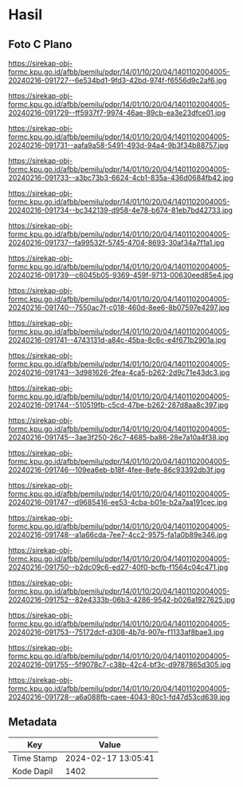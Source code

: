 # Hasil

## Foto C Plano

https://sirekap-obj-formc.kpu.go.id/afbb/pemilu/pdpr/14/01/10/20/04/1401102004005-20240216-091727--6e534bd1-9fd3-42bd-974f-f6556d9c2af6.jpg

https://sirekap-obj-formc.kpu.go.id/afbb/pemilu/pdpr/14/01/10/20/04/1401102004005-20240216-091729--ff5937f7-9974-46ae-89cb-ea3e23dfce01.jpg

https://sirekap-obj-formc.kpu.go.id/afbb/pemilu/pdpr/14/01/10/20/04/1401102004005-20240216-091731--aafa9a58-5491-493d-94a4-9b3f34b88757.jpg

https://sirekap-obj-formc.kpu.go.id/afbb/pemilu/pdpr/14/01/10/20/04/1401102004005-20240216-091733--a3bc73b3-6624-4cb1-835a-436d0684fb42.jpg

https://sirekap-obj-formc.kpu.go.id/afbb/pemilu/pdpr/14/01/10/20/04/1401102004005-20240216-091734--bc342139-d958-4e78-b674-81eb7bd42733.jpg

https://sirekap-obj-formc.kpu.go.id/afbb/pemilu/pdpr/14/01/10/20/04/1401102004005-20240216-091737--fa99532f-5745-4704-8693-30af34a7f1a1.jpg

https://sirekap-obj-formc.kpu.go.id/afbb/pemilu/pdpr/14/01/10/20/04/1401102004005-20240216-091739--c6045b05-9369-459f-9713-00630eed85e4.jpg

https://sirekap-obj-formc.kpu.go.id/afbb/pemilu/pdpr/14/01/10/20/04/1401102004005-20240216-091740--7550ac7f-c018-460d-8ee6-8b07597e4297.jpg

https://sirekap-obj-formc.kpu.go.id/afbb/pemilu/pdpr/14/01/10/20/04/1401102004005-20240216-091741--4743131d-a84c-45ba-8c6c-e4f671b2901a.jpg

https://sirekap-obj-formc.kpu.go.id/afbb/pemilu/pdpr/14/01/10/20/04/1401102004005-20240216-091743--3d981626-2fea-4ca5-b262-2d9c71e43dc3.jpg

https://sirekap-obj-formc.kpu.go.id/afbb/pemilu/pdpr/14/01/10/20/04/1401102004005-20240216-091744--510519fb-c5cd-47be-b262-287d8aa8c397.jpg

https://sirekap-obj-formc.kpu.go.id/afbb/pemilu/pdpr/14/01/10/20/04/1401102004005-20240216-091745--3ae3f250-26c7-4685-ba86-28e7a10a4f38.jpg

https://sirekap-obj-formc.kpu.go.id/afbb/pemilu/pdpr/14/01/10/20/04/1401102004005-20240216-091746--109ea6eb-b18f-4fee-8efe-86c93392db3f.jpg

https://sirekap-obj-formc.kpu.go.id/afbb/pemilu/pdpr/14/01/10/20/04/1401102004005-20240216-091747--d9685416-ee53-4cba-b01e-b2a7aa191cec.jpg

https://sirekap-obj-formc.kpu.go.id/afbb/pemilu/pdpr/14/01/10/20/04/1401102004005-20240216-091748--a1a66cda-7ee7-4cc2-9575-fa1a0b89e346.jpg

https://sirekap-obj-formc.kpu.go.id/afbb/pemilu/pdpr/14/01/10/20/04/1401102004005-20240216-091750--b2dc09c6-ed27-40f0-bcfb-f1564c04c471.jpg

https://sirekap-obj-formc.kpu.go.id/afbb/pemilu/pdpr/14/01/10/20/04/1401102004005-20240216-091752--82e4333b-06b3-4286-9542-b026a1927625.jpg

https://sirekap-obj-formc.kpu.go.id/afbb/pemilu/pdpr/14/01/10/20/04/1401102004005-20240216-091753--75172dcf-d308-4b7d-907e-f1133af8bae3.jpg

https://sirekap-obj-formc.kpu.go.id/afbb/pemilu/pdpr/14/01/10/20/04/1401102004005-20240216-091755--5f9078c7-c38b-42c4-bf3c-d9787865d305.jpg

https://sirekap-obj-formc.kpu.go.id/afbb/pemilu/pdpr/14/01/10/20/04/1401102004005-20240216-091728--a6a088fb-caee-4043-80c1-fd47d53cd639.jpg


## Metadata

| Key        | Value               |
| ---------- | ------------------- |
| Time Stamp | 2024-02-17 13:05:41 |
| Kode Dapil | 1402                |



